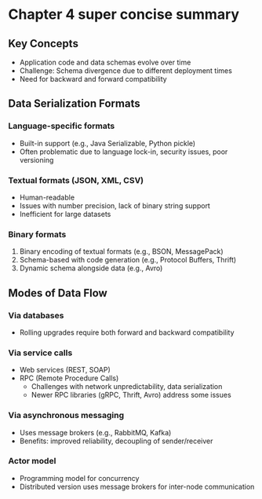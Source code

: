 # Chapter 4 super concise summary

## Key Concepts
- Application code and data schemas evolve over time
- Challenge: Schema divergence due to different deployment times
- Need for backward and forward compatibility

## Data Serialization Formats

### Language-specific formats
- Built-in support (e.g., Java Serializable, Python pickle)
- Often problematic due to language lock-in, security issues, poor versioning

### Textual formats (JSON, XML, CSV)
- Human-readable
- Issues with number precision, lack of binary string support
- Inefficient for large datasets

### Binary formats
1. Binary encoding of textual formats (e.g., BSON, MessagePack)
2. Schema-based with code generation (e.g., Protocol Buffers, Thrift)
3. Dynamic schema alongside data (e.g., Avro)

## Modes of Data Flow

### Via databases
- Rolling upgrades require both forward and backward compatibility

### Via service calls
- Web services (REST, SOAP)
- RPC (Remote Procedure Calls)
  - Challenges with network unpredictability, data serialization
  - Newer RPC libraries (gRPC, Thrift, Avro) address some issues

### Via asynchronous messaging
- Uses message brokers (e.g., RabbitMQ, Kafka)
- Benefits: improved reliability, decoupling of sender/receiver

### Actor model
- Programming model for concurrency
- Distributed version uses message brokers for inter-node communication
